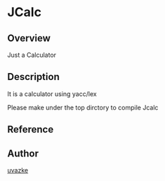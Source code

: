 # JCalc

## Overview

Just a Calculator

## Description
  
It is a calculator using yacc/lex

Please make under the top dirctory to compile Jcalc

## Reference


## Author

[uvazke](https://github.com/uvazke)


